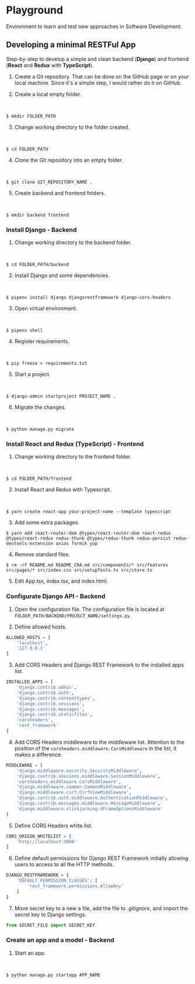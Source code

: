 # Playground

Environment to learn and test new approaches in Software Development.


## Developing a minimal RESTFul App

Step-by-step to develop a simple and clean backend (**Django**) and frontend (**React** and **Redux** with **TypeScript**).

1. Create a Git repository. That can be done on the GitHub page or on your local machine. Since it's a simple step, I would rather do it on GitHub.

2. Create a local empty folder.

<br>

`$ mkdir FOLDER_PATH`

3. Change working directory to the folder created.

<br>

`$ cd FOLDER_PATH`

4. Clone the Git repository into an empty folder.

<br>

`$ git clone GIT_REPOSITORY_NAME .`

5. Create backend and frontend folders.

<br>

`$ mkdir backend frontend`


### Install Django - Backend

1. Change working directory to the backend folder.

<br>

`$ cd FOLDER_PATH/backend`

2. Install Django and some dependencies.

<br>

`$ pipenv install django djangorestframework django-cors-headers`

3. Open virtual environment.

<br>

`$ pipenv shell`

4. Register requirements.

<br>

`$ pip freeze > requirements.txt`

5. Start a project.

<br>

`$ django-admin startproject PROJECT_NAME .`

6. Migrate the changes.

<br>

`$ python manage.py migrate`


### Install React and Redux (TypeScript) - Frontend

1. Change working directory to the frontend folder.

<br>

`$ cd FOLDER_PATH/frontend`

2. Install React and Redux with Typescript.

<br>

`$ yarn create react-app your-project-name --template typescript`

3. Add some extra packages.

`$ yarn add react-router-dom @types/react-router-dom react-redux @types/react-redux redux-thunk @types/redux-thunk redux-persist redux-devtools-extension axios formik yup`

4. Remove standard files.

`$ rm -rf README.md README_CRA.md src/components/* src/features src/pages/* src/index.css src/setupTests.ts src/store.ts`

5. Edit App.tsx, index.tsx, and index.html.


### Configurate Django API - Backend

1. Open the configuration file. The configuration file is located at `FOLDER_PATH/BACKEND/PROJECT_NAME/settings.py`.

2. Define allowed hosts.

```python
ALLOWED_HOSTS = [
    'localhost',
    '127.0.0.1'
]
```

3. Add CORS Headers and Django REST Framework to the installed apps list.

```python
INSTALLED_APPS = [
    'django.contrib.admin',
    'django.contrib.auth',
    'django.contrib.contenttypes',
    'django.contrib.sessions',
    'django.contrib.messages',
    'django.contrib.staticfiles',
    'corsheaders',
    'rest_framework'
]
```

4. Add CORS Headers middleware to the middleware list. Attention to the position of the `corsheaders.middleware.CorsMiddleware` in the list, it makes a difference.

```python
MIDDLEWARE = [
    'django.middleware.security.SecurityMiddleware',
    'django.contrib.sessions.middleware.SessionMiddleware',
    'corsheaders.middleware.CorsMiddleware',
    'django.middleware.common.CommonMiddleware',
    'django.middleware.csrf.CsrfViewMiddleware',
    'django.contrib.auth.middleware.AuthenticationMiddleware',
    'django.contrib.messages.middleware.MessageMiddleware',
    'django.middleware.clickjacking.XFrameOptionsMiddleware'
]
```

5. Define CORS Headers white list.

```python
CORS_ORIGIN_WHITELIST = [
    'http://localhost:3000'
]
```

6. Define default permissions for Django REST Framework initially allowing users to access to all the HTTP methods.

```python
DJANGO_RESTFRAMEWORK = {
    'DEFAULT_PERMISSION_CLASSES': [
        'rest_framework.permissions.AllowAny'
    ]
}
```

7. Move secret key to a new a file, add the file to *.gitignore*, and import the secret key to Django settings.

```python
from SECRET_FILE import SECRET_KEY
```


### Create an app and a model - Backend

1. Start an app.

<br>

`$ python manage.py startapp APP_NAME`
